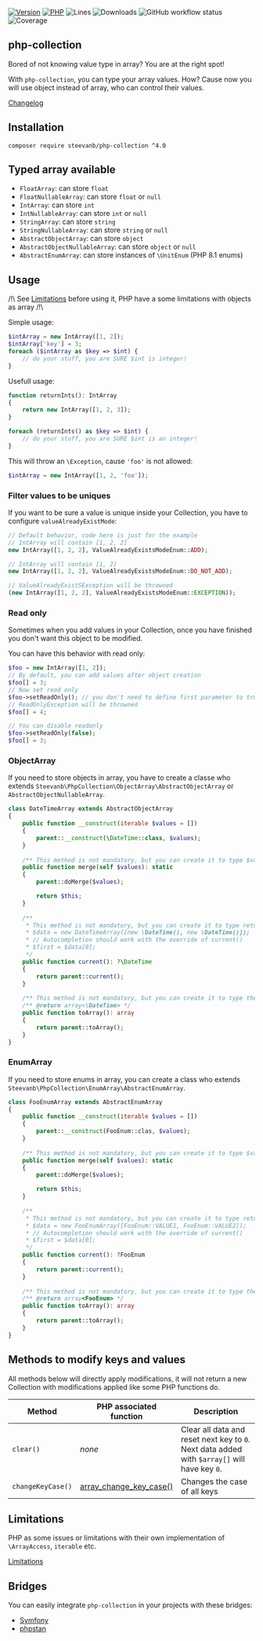 [![Version](https://img.shields.io/badge/version-4.0.0-blueviolet.svg)](https://github.com/steevanb/php-collection/tree/4.0.0)
[![PHP](https://img.shields.io/badge/php-^8.1-blue.svg)](https://php.net)
![Lines](https://img.shields.io/badge/code%20lines-4,637-blue.svg)
![Downloads](https://poser.pugx.org/steevanb/php-collection/downloads)
![GitHub workflow status](https://img.shields.io/github/actions/workflow/status/steevanb/php-collection/ci.yml?branch=master)
![Coverage](https://img.shields.io/badge/coverage-96%25-success.svg)

## php-collection

Bored of not knowing value type in array? You are at the right spot!

With `php-collection`, you can type your array values. How? Cause now you will use object instead of array, who can control their values.

[Changelog](changelog.md)

## Installation

```
composer require steevanb/php-collection ^4.0
```

## Typed array available

 * `FloatArray`: can store `float`
 * `FloatNullableArray`: can store `float` or `null`
 * `IntArray`: can store `int`
 * `IntNullableArray`: can store `int` or `null`
 * `StringArray`: can store `string`
 * `StringNullableArray`: can store `string` or `null`
 * `AbstractObjectArray`: can store `object`
 * `AbstractObjectNullableArray`: can store `object` or `null`
 * `AbstractEnumArray`: can store instances of `\UnitEnum` (PHP 8.1 enums)

## Usage

/!\ See [Limitations](documentation/Limitations.md) before using it, PHP have a some limitations with objects as array /!\

Simple usage:
```php
$intArray = new IntArray([1, 2]);
$intArray['key'] = 3;
foreach ($intArray as $key => $int) {
    // do your stuff, you are SURE $int is integer!
}
```

Usefull usage:
```php
function returnInts(): IntArray
{
    return new IntArray([1, 2, 3]); 
}

foreach (returnInts() as $key => $int) {
    // do your stuff, you are SURE $int is an integer!
}
```

This will throw an `\Exception`, cause `'foo'` is not allowed:
```php
$intArray = new IntArray([1, 2, 'foo']);
```

### Filter values to be uniques

If you want to be sure a value is unique inside your Collection, you have to configure `valueAlreadyExistMode`:

```php
// Default behavior, code here is just for the example
// IntArray will contain [1, 2, 2]
new IntArray([1, 2, 2], ValueAlreadyExistsModeEnum::ADD);

// IntArray will contain [1, 2]
new IntArray([1, 2, 2], ValueAlreadyExistsModeEnum::DO_NOT_ADD);

// ValueAlreadyExistSException will be throwned
(new IntArray([1, 2, 2], ValueAlreadyExistsModeEnum::EXCEPTION));
```

### Read only

Sometimes when you add values in your Collection, once you have finished you don't want this object to be modified.

You can have this behavior with read only:

```php
$foo = new IntArray([1, 2]);
// By default, you can add values after object creation
$foo[] = 3;
// Now set read only
$foo->setReadOnly(); // you don't need to define first parameter to true: it's default value
// ReadOnlyException will be throwned
$foo[] = 4;

// You can disable readonly
$foo->setReadOnly(false);
$foo[] = 3;
```

### ObjectArray

If you need to store objects in array, you have to create a classe who extends
`Steevanb\PhpCollection\ObjectArray\AbstractObjectArray` or `AbstractObjectNullableArray`.

```php
class DateTimeArray extends AbstractObjectArray
{
    public function __construct(iterable $values = [])
    {
        parent::__construct(\DateTime::class, $values);
    }
    
    /** This method is not mandatory, but you can create it to type $values */
    public function merge(self $values): static
    {
        parent::doMerge($values);

        return $this;
    }
    
    /**
     * This method is not mandatory, but you can create it to type return when you access an item
     * $data = new DateTimeArray([new \DateTime(), new \DateTime()]);
     * // Autocompletion should work with the override of current()
     * $first = $data[0];
     */
    public function current(): ?\DateTime
    {
        return parent::current();
    }
    
    /** This method is not mandatory, but you can create it to type the return */
    /** @return array<\DateTime> */
    public function toArray(): array
    {
        return parent::toArray();
    }
}
```

### EnumArray

If you need to store enums in array, 
you can create a class who extends `Steevanb\PhpCollection\EnumArray\AbstractEnumArray`.

```php
class FooEnumArray extends AbstractEnumArray
{
    public function __construct(iterable $values = [])
    {
        parent::__construct(FooEnum::clas, $values);
    }
    
    /** This method is not mandatory, but you can create it to type $values */
    public function merge(self $values): static
    {
        parent::doMerge($values);

        return $this;
    }
    
    /**
     * This method is not mandatory, but you can create it to type return when you access an item
     * $data = new FooEnumArray([FooEnum::VALUE1, FooEnum::VALUE2]);
     * // Autocompletion should work with the override of current()
     * $first = $data[0];
     */
    public function current(): ?FooEnum
    {
        return parent::current();
    }
    
    /** This method is not mandatory, but you can create it to type the return */
    /** @return array<FooEnum> */
    public function toArray(): array
    {
        return parent::toArray();
    }
}
```

## Methods to modify keys and values

All methods below will directly apply modifications, 
it will not return a new Collection with modifications applied like some PHP functions do.

| Method | PHP associated function | Description |
| --- | --- | --- |
| `clear()` | _none_ | Clear all data and reset next key to `0`. Next data added with `$array[]` will have key `0`. |
| `changeKeyCase()` | [array_change_key_case()](https://www.php.net/manual/fr/function.array-change-key-case.php) | Changes the case of all keys |

## Limitations

PHP as some issues or limitations with their own implementation of `\ArrayAccess`, `iterable` etc.

[Limitations](documentation/Limitations.md)

## Bridges

You can easily integrate `php-collection` in your projects with these bridges:
* [Symfony](documentation/BridgeSymfony.md)
* [phpstan](documentation/BridgePhpstan.md)
